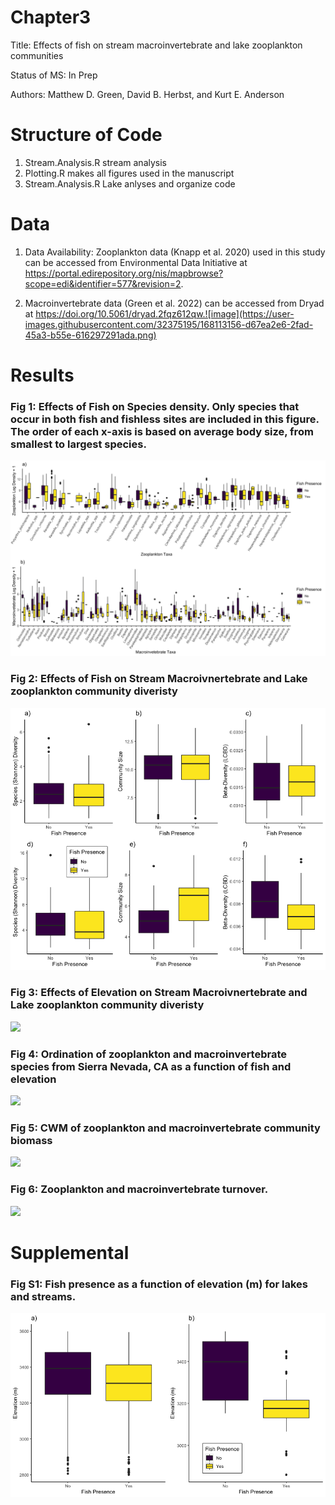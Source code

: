 # Chapter3

Title: Effects of fish on stream macroinvertebrate and lake zooplankton communities

Status of MS: In Prep

Authors: Matthew D. Green, David B. Herbst, and Kurt E. Anderson

# Structure of Code

1) Stream.Analysis.R  stream analysis
2) Plotting.R makes all figures used in the manuscript 
3) Stream.Analysis.R Lake anlyses and organize code

# Data

1) Data Availability: Zooplankton data (Knapp et al. 2020) used in this study can be accessed from Environmental Data Initiative at https://portal.edirepository.org/nis/mapbrowse?scope=edi&identifier=577&revision=2. 

2) Macroinvertebrate data (Green et al. 2022) can be accessed from Dryad at https://doi.org/10.5061/dryad.2fqz612qw.![image](https://user-images.githubusercontent.com/32375195/168113156-d67ea2e6-2fad-45a3-b55e-616297291ada.png)


# Results

### Fig 1: Effects of  Fish on Species density. Only species that occur in both fish and fishless sites are included in this figure. The order of each x-axis is based on average body size, from smallest to largest species.
![](Newfigs/Fig1.png)

### Fig 2: Effects of Fish on Stream Macroivnertebrate and Lake zooplankton community diveristy
![](Newfigs/Fig2.png)

### Fig 3: Effects of Elevation on Stream Macroivnertebrate and Lake zooplankton community diveristy
![](Newfigs/fig7.png)

### Fig 4:  Ordination of zooplankton and macroinvertebrate species from Sierra Nevada, CA as a function  of  fish and elevation
![](Newfigs/fig7.png)

### Fig 5: CWM of zooplankton and macroinvertebrate community biomass
![](Newfigs/fig7.png)

### Fig 6: Zooplankton and macroinvertebrate turnover.
![](Newfigs/fig7.png)

# Supplemental

### Fig S1: Fish presence as a function of elevation (m) for lakes and streams.
![](Newfigs/FigS1.png)

